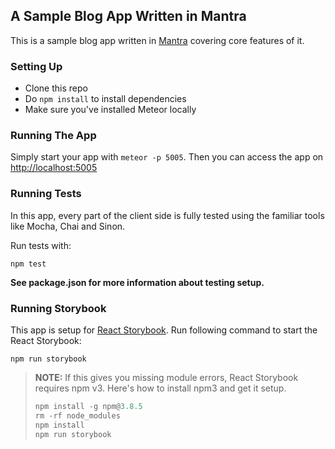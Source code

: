 ## A Sample Blog App Written in Mantra

This is a sample blog app written in [Mantra](https://github.com/kadirahq/mantra) covering core features of it.

### Setting Up

* Clone this repo
* Do `npm install` to install dependencies
* Make sure you've installed Meteor locally

### Running The App

Simply start your app with `meteor -p 5005`. 
Then you can access the app on <http://localhost:5005>

### Running Tests

In this app, every part of the client side is fully tested using the familiar tools like Mocha, Chai and Sinon.

Run tests with:

```
npm test
```

**See package.json for more information about testing setup.**

### Running Storybook

This app is setup for [React Storybook](https://github.com/kadirahq/react-storybook). Run following command to start the React Storybook:

```
npm run storybook
```

> **NOTE:** If this gives you missing module errors, React Storybook requires npm v3. Here's how to install npm3 and get it setup.
> ```js
> npm install -g npm@3.8.5
> rm -rf node_modules
> npm install
> npm run storybook
> ```
    
